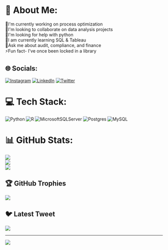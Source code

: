 # 💫 About Me:
🌿I'm currently working on process optimization<br>🚻I'm looking to collaborate on data analysis projects<br>🤝I'm looking for help with python<br>📝I am currently learning SQL & Tableau<br>🎯Ask me about audit, compliance, and finance<br>⚡Fun fact- I've once been locked in a library<br>


## 🌐 Socials:
[![Instagram](https://img.shields.io/badge/Instagram-%23E4405F.svg?logo=Instagram&logoColor=white)](https://instagram.com/https://instagram.com/olaoluwayimikaakiri?igshid=ZDdkNTZiNTM= ) [![LinkedIn](https://img.shields.io/badge/LinkedIn-%230077B5.svg?logo=linkedin&logoColor=white)](https://linkedin.com/in/https://www.linkedin.com/in/olaonipekun-olayinka-aca-in-view-613ba7109/) [![Twitter](https://img.shields.io/badge/Twitter-%231DA1F2.svg?logo=Twitter&logoColor=white)](https://twitter.com/https://twitter.com/Holaoluwayimika) 

# 💻 Tech Stack:
![Python](https://img.shields.io/badge/python-3670A0?style=for-the-badge&logo=python&logoColor=ffdd54) ![R](https://img.shields.io/badge/r-%23276DC3.svg?style=for-the-badge&logo=r&logoColor=white) ![MicrosoftSQLServer](https://img.shields.io/badge/Microsoft%20SQL%20Sever-CC2927?style=for-the-badge&logo=microsoft%20sql%20server&logoColor=white) ![Postgres](https://img.shields.io/badge/postgres-%23316192.svg?style=for-the-badge&logo=postgresql&logoColor=white) ![MySQL](https://img.shields.io/badge/mysql-%2300f.svg?style=for-the-badge&logo=mysql&logoColor=white)
# 📊 GitHub Stats:
![](https://github-readme-stats.vercel.app/api?username=OlayinkaRuth&theme=city_light&hide_border=false&include_all_commits=false&count_private=true)<br/>
![](https://github-readme-streak-stats.herokuapp.com/?user=OlayinkaRuth&theme=city_light&hide_border=false)<br/>
![](https://github-readme-stats.vercel.app/api/top-langs/?username=OlayinkaRuth&theme=city_light&hide_border=false&include_all_commits=false&count_private=true&layout=compact)

## 🏆 GitHub Trophies
![](https://github-profile-trophy.vercel.app/?username=OlayinkaRuth&theme=radical&no-frame=false&no-bg=true&margin-w=4)

## 🐦 Latest Tweet
[![](https://gtce.itsvg.in/api?username=https://twitter.com/Holaoluwayimika)](https://github.com/VishwaGauravIn/github-twitter-card-embed)

---
[![](https://visitcount.itsvg.in/api?id=OlayinkaRuth&icon=0&color=0)](https://visitcount.itsvg.in)

<!-- Proudly created with GPRM ( https://gprm.itsvg.in ) -->
